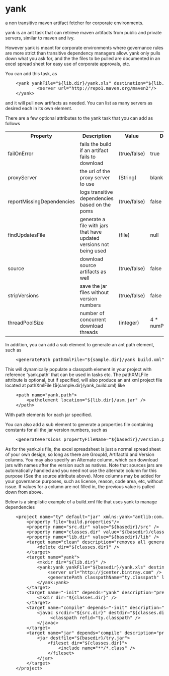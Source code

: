 yank
====

a non transitive maven artifact fetcher for corporate environments.


yank is an ant task that can retrieve maven artifacts from public and private servers, similar to maven and ivy.

However yank is meant for corporate environments where governance rules are more strict than transitive 
dependency managers allow. yank only pulls down what you ask for, and the the files to be pulled are documented
in an excel spread sheet for easy use of corporate approvals, etc.

You can add this task, as
<pre>
    &lt;yank yankFile="${lib.dir}/yank.xls" destination="${lib.dir}"&gt;
            &lt;server url="http://repo1.maven.org/maven2"/&gt;
    &lt;/yank&gt;
</pre>

and it will pull new artifacts as needed. You can list as many servers as desired each in its own element.

There are a few optional attributes to the yank task that you can add as follows

<table>
   <tr>
      <th>Property</th>
      <th>Description</th>
      <th>Value</th>
      <th>Default</th>
   </tr>
   <tr>
      <td>failOnError</td>
      <td>fails the build if an artifact fails to download</td>
      <td>(true/false)</td>
      <td>true</td>
   </tr>
   <tr>
      <td>proxyServer</td>
      <td>the url of the proxy server to use</td>
      <td>(String)</td>
      <td>blank</td>
   </tr>
   <tr>
      <td>reportMissingDependencies</td>
      <td>logs transitive dependencies based on the poms</td>
      <td>(true/false)</td>
      <td>false</td>
   </tr>  
   <tr>
      <td>findUpdatesFile</td>
      <td>generate a file with jars that have updated versions not being used</td>
      <td>(file)</td>
      <td>null</td>  
   <tr>
      <td>source</td>
      <td>download source artifacts as well</td>
      <td>(true/false)</td>
      <td>false</td>
   </tr>    
   <tr>
      <td>stripVersions</td>
      <td>save the jar files without version numbers</td>
      <td>(true/false)</td>
      <td>false</td>
   </tr>  
   <tr>
      <td>threadPoolSize</td>
      <td>number of concurrent download threads</td>
      <td>(integer)</td>
      <td>4 * numProcessors</td>
   </tr>
</table>

In addition, you can add a sub element to generate an ant path element, such as
<pre>
    &lt;generatePath pathXmlFile="${sample.dir}/yank_build.xml" classpathName="yank.path" libraryDirName="$${lib.dir}" /&gt;
</pre>

This will dynamically populate a classpath element in your project with reference 'yank.path' that can be used in <java> tasks etc.
The pathXMLFile attribute is optional, but if specified, will also produce an ant xml project file located at 
pathXmlFile (${sample.dir}/yank_build.xml) like
<pre>
    &lt;path name="yank.path"&gt;
        &lt;pathelement location="${lib.dir}/asm.jar" /&gt;
    &lt;/path&gt;
</pre>
    
With path elements for each jar specified.

You can also add a sub element to generate a properties file containing constants for all the jar version numbers, such as
<pre>
    &lt;generateVersions propertyFileName="${basedir}/version.properties" /&gt;
</pre>

As for the yank.xls file, the excel spreadsheet is just a normal spread sheet of your own design, so long as there are GroupId, 
ArtifactId and Version columns. You may also specify an Alternate column, which can download jars with names after the version such as natives.
Note that sources jars are automatically handled and you need not use the alternate column for this purpose (See the source attribute above).
More columns may be added for your governance purposes, such as license, reason, code area, etc, without issue. 
If values for a column are not filled in, the previous value is pulled down from above.

Below is a simplistic example of a build.xml file that uses yank to manage dependencies
<pre>
    &lt;project name="ty" default="jar" xmlns:yank="antlib:com.mebigfatguy.yank"&gt;
        &lt;property file="build.properties"/&gt;
        &lt;property name="src.dir" value="${basedir}/src" /&gt;
        &lt;property name="classes.dir" value="${basedir}/classes" /&gt;
        &lt;property name="lib.dir" value="${basedir}/lib" /&gt;
        &lt;target name="clean" description="removes all generated collateral"&gt;
            &lt;delete dir="${classes.dir}" /&gt;
        &lt;/target&gt;
        &lt;target name="yank"&gt;
            &lt;mkdir dir="${lib.dir}" /&gt;
            &lt;yank:yank yankFile="${basedir}/yank.xls" destination="${lib.dir}" source="true"&gt;
                &lt;server url="http://jcenter.bintray.com" /&gt;
                &lt;generatePath classpathName="ty.classpath" libraryDirName="$${lib.dir}" /&gt;
            &lt;/yank:yank&gt;
        &lt;/target&gt;
        &lt;target name="-init" depends="yank" description="prepares repository for a build"&gt;
            &lt;mkdir dir="${classes.dir}" /&gt;
        &lt;/target&gt;
        &lt;target name="compile" depends="-init" description="compiles java files"&gt;
            &lt;javac srcdir="${src.dir}" destdir="${classes.dir}"&gt;
                 &lt;classpath refid="ty.classpath" /&gt;
            &lt;/javac&gt;
        &lt;/target&gt;
        &lt;target name="jar" depends="compile" description="produces the ty jar file"&gt;
            &lt;jar destfile="${basedir}/try.jar"&gt;
                &lt;fileset dir="${classes.dir}"&gt;
                    &lt;include name="**/*.class" /&gt;
                &lt;/fileset&gt;
            &lt;/jar&gt;  
        &lt;/target&gt;
    &lt;/project&gt;
<pre>

